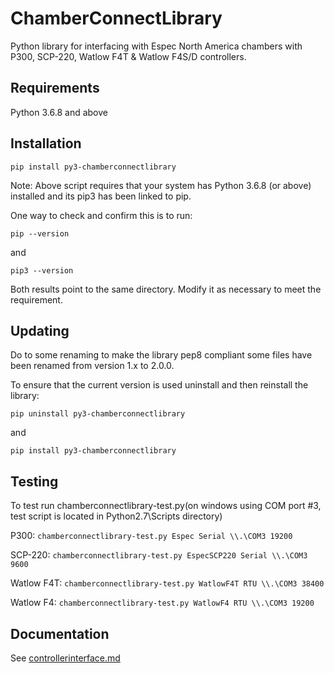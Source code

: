 # ChamberConnectLibrary
Python library for interfacing with Espec North America chambers with P300, SCP-220, Watlow F4T &amp; Watlow F4S/D controllers.

## Requirements
Python 3.6.8 and above

## Installation
```pip install py3-chamberconnectlibrary```

Note: Above script requires that your system has Python 3.6.8 (or above) installed and its pip3 has been linked to pip. 

One way to check and confirm this is to run: 

```pip --version``` 

and 

```pip3 --version```

Both results point to the same directory. Modify it as necessary to meet the requirement. 


## Updating
Do to some renaming to make the library pep8 compliant some files have been renamed from version 1.x to 2.0.0.

To ensure that the current version is used uninstall and then reinstall the library:

```pip uninstall py3-chamberconnectlibrary```

and 

```pip install py3-chamberconnectlibrary```

## Testing

To test run chamberconnectlibrary-test.py(on windows using COM port #3, test script is located in Python2.7\Scripts directory)

P300: ```chamberconnectlibrary-test.py Espec Serial \\.\COM3 19200```

SCP-220: ```chamberconnectlibrary-test.py EspecSCP220 Serial \\.\COM3 9600```

Watlow F4T: ```chamberconnectlibrary-test.py WatlowF4T RTU \\.\COM3 38400```

Watlow F4: ```chamberconnectlibrary-test.py WatlowF4 RTU \\.\COM3 19200```

## Documentation
See [controllerinterface.md](controllerinterface.md)
